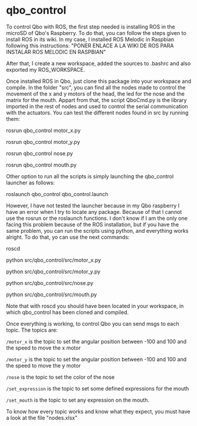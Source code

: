 # qbo_control


To control Qbo with ROS, the first step needed is installing ROS in the microSD of Qbo's Raspberry. To do that, you can follow the steps given to install ROS in its wiki. In my case, I installed ROS Melodic in Raspbian following this instructions:
"PONER ENLACE A LA WIKI DE ROS PARA INSTALAR ROS MELODIC EN RASPBIAN"


After that, I create a new workspace, added the sources to .bashrc and also exported my ROS_WORKSPACE.


Once installed ROS in Qbo, just clone this package into your workspace and compile. In the folder "src", you can find all the nodes made to control the movement of the x and y motors of the head, the led for the nose and the matrix for the mouth. Appart from that, the script QboCmd.py is the library imported in the rest of nodes and used to control the serial communication with the actuators. You can test the different nodes found in src by running them:


rosrun qbo_control motor_x.py

rosrun qbo_control motor_y.py

rosrun qbo_control nose.py

rosrun qbo_control mouth.py


Other option to run all the scripts is simply launching the qbo_control launcher as follows:


roslaunch qbo_control qbo_control.launch


However, I have not tested the launcher because in my Qbo raspberry I have an error when I try to locate any package. Because of that I cannot use the rosrun or the roslaunch functions. I don't know if I am the only one facing this problem because of the ROS installation, but if you have the same problem, you can run the scripts using python, and everything works alright. To do that, yo can use the next commands:


roscd

python src/qbo_control/src/motor_x.py

python src/qbo_control/src/motor_y.py

python src/qbo_control/src/nose.py

python src/qbo_control/src/mouth.py


Note that with roscd you should have been located in your workspace, in which qbo_control has been cloned and compiled.


Once everything is working, to control Qbo you can send msgs to each topic. The topics are:

`/motor_x` is the topic to set the angular position between -100 and 100 and the speed to move the x motor

`/motor_y` is the topic to set the angular position between -100 and 100 and the speed to move the y motor

`/nose` is the topic to set the color of the nose

`/set_expression` is the topic to set some defined expressions for the mouth

`/set_mouth` is the topic to set any expression on the mouth.

To know how every topic works and know what they expect, you must have a look at the file "nodes.xlsx"
